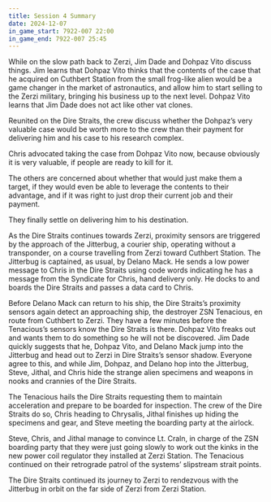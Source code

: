 ```yaml
---
title: Session 4 Summary
date: 2024-12-07
in_game_start: 7922-007 22:00
in_game_end: 7922-007 25:45
---
```


While on the slow path back to Zerzi, Jim Dade and Dohpaz Vito discuss things. Jim learns that Dohpaz Vito thinks that
the contents of the case that he acquired on Cuthbert Station from the small frog-like alien would be a game changer in
the market of astronautics, and allow him to start selling to the Zerzi military, bringing his business up to the next
level. Dohpaz Vito learns that Jim Dade does not act like other vat clones.

Reunited on the Dire Straits, the crew discuss whether the Dohpaz’s very valuable case would be worth more to the crew
than their payment for delivering him and his case to his research complex.

Chris advocated taking the case from Dohpaz Vito now, because obviously it is very valuable, if people are ready to kill
for it.

The others are concerned about whether that would just make them a target, if they would even be able to leverage the
contents
to their advantage, and if it was right to just drop their current job and their payment.

They finally settle on delivering him to his destination.

As the Dire Straits continues towards Zerzi, proximity sensors are triggered by the approach of the Jitterbug, a courier
ship, operating without a transponder, on a course travelling from Zerzi toward Cuthbert Station. The Jitterbug is
captained, as usual, by Delano Mack. He sends a low power message to Chris in the Dire Straits using code words
indicating he has a message from the Syndicate for Chris, hand delivery only. He docks to and boards the Dire Straits
and passes a data card to Chris.

Before Delano Mack can return to his ship, the Dire Straits’s proximity sensors again detect an approaching ship, the
destroyer ZSN Tenacious, en route from Cuthbert to Zerzi. They have a few minutes before the Tenacious’s sensors know
the Dire Straits is there. Dohpaz Vito freaks out and wants them to do something so he will not be discovered. Jim Dade
quickly suggests that he, Dohpaz Vito, and Delano Mack jump into the Jitterbug and head out to Zerzi in Dire Straits’s
sensor shadow. Everyone agree to this, and while Jim, Dohpaz, and Delano hop into the Jitterbug, Steve, Jithal, and
Chris hide the strange alien specimens and weapons in nooks and crannies of the Dire Straits.

The Tenacious hails the Dire Straits requesting them to maintain acceleration and prepare to be boarded for inspection.
The crew of the Dire Straits do so, Chris heading to Chrysalis, Jithal finishes up hiding the specimens and gear, and
Steve meeting the boarding party at the airlock.

Steve, Chris, and Jithal manage to convince Lt. Craln, in charge of the ZSN boarding party that they were just going
slowly to work out the kinks in the new power coil regulator they installed at Zerzi Station. The Tenacious continued on
their retrograde patrol of the systems’ slipstream strait points.

The Dire Straits continued its journey to Zerzi to rendezvous with the Jitterbug in orbit on the far side of Zerzi from
Zerzi Station.